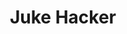 ---
layout: post
title: Juke Hacker
site: http://jukehacker.herokuapp.com/
image: /lib/img/projects/errorbeybey.png
category: demo
whichdd: March 2014
maker:
- name: Sahil Trikha
  school: NYU
---